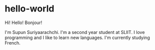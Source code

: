 # hello-world
Hi! Hello! Bonjour!

I'm Supun Suriyaarachchi. I'm a second year student at SLIIT. 
I love programming and I like to learn new languages. I'm currently studying French.

